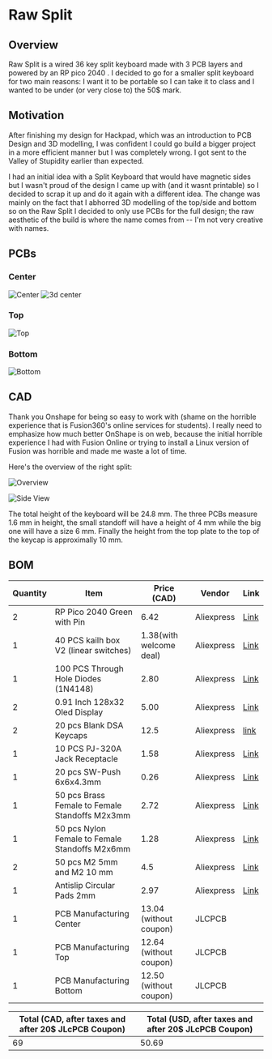 # Raw Split
## Overview

Raw Split is a wired 36 key split keyboard made with 3 PCB layers and powered by an RP pico 2040 . I decided to go for a smaller split keyboard for two main reasons: I want it to be portable so I can take it to class and I wanted to be under (or very close to) the 50$ mark.


## Motivation
After finishing my design for Hackpad, which was an introduction to PCB Design and 3D modelling, I was confident I could go build a bigger project in a more efficient manner but I was completely wrong. I got sent to the Valley of Stupidity earlier than expected. 

I had an initial idea with a Split Keyboard that would have magnetic sides but I wasn't proud of the design I came up with (and it wasnt printable) so I decided to scrap it up and do it again with a different idea. The change was mainly on the fact that I abhorred 3D modelling of the top/side and bottom so on the Raw Split I decided to only use PCBs for the full design; the raw aesthetic of the build is where the name comes from -- I'm not very creative with names.

## PCBs

### Center

![Center](https://github.com/FabioCastroMorffi/Raw-Split/blob/main/assets/Screenshot%20from%202025-07-04%2020-38-26.png)
![3d center](https://github.com/FabioCastroMorffi/Raw-Split/blob/main/assets/Screenshot%20from%202025-07-04%2020-37-54.png)

### Top
![Top](https://github.com/FabioCastroMorffi/Raw-Split/blob/main/assets/Screenshot%20from%202025-07-04%2020-39-09.png)


### Bottom

![Bottom](https://github.com/FabioCastroMorffi/Raw-Split/blob/main/assets/Screenshot%20from%202025-07-04%2020-36-35.png)

## CAD
Thank you Onshape for being so easy to work with (shame on the horrible experience that is Fusion360's online services for students). I really need to emphasize how much better OnShape is on web, because the initial horrible experience I had with Fusion Online or trying to install a Linux version of Fusion was horrible and made me waste a lot of time. 

Here's the overview of the right split:

![Overview](https://github.com/FabioCastroMorffi/Raw-Split/blob/main/assets/Screenshot%20from%202025-07-04%2020-41-31.png)

![Side View](https://github.com/FabioCastroMorffi/Raw-Split/blob/main/assets/Screenshot%20from%202025-07-04%2020-40-52.png)

The total height of the keyboard will be 24.8 mm. The three PCBs measure 1.6 mm in height, the small standoff will have a height of 4 mm while the big one will have a size 6 mm. Finally the height from the top plate to the top of the keycap is approximally 10 mm. 


## BOM

| Quantity | Item                                 | Price (CAD) | Vendor         | Link                                                                 |
|----------|--------------------------------------|-------------|----------------|----------------------------------------------------------------------|
| 2        | RP Pico 2040 Green with Pin          | 6.42        | Aliexpress     | [Link](https://shorturl.at/I2swX)       |
| 1        | 40 PCS kailh box V2 (linear switches)| 1.38(with welcome deal)      | Aliexpress     | [Link](https://www.aliexpress.com/item/1005005704076690.html) |                                                  
| 1        | 100 PCS Through Hole Diodes (1N4148) | 2.80        | Aliexpress     | [Link](https://shorturl.at/UQSGh)     |
| 2        | 0.91 Inch 128x32 Oled Display        | 5.00        | Aliexpress     | [Link](https://www.aliexpress.com/item/32709141534.html)            |
| 2        | 20 pcs Blank DSA Keycaps             | 12.5        | Aliexpress     | [link](https://shorturl.at/4GHxS)                                   |
| 1        | 10 PCS PJ-320A Jack Receptacle       | 1.58        | Aliexpress     | [Link](https://www.aliexpress.com/item/1005004960903273.html)       |
| 1        | 20 pcs SW-Push 6x6x4.3mm             | 0.26        | Aliexpress     | [Link](https://shorturl.at/fNnse) |
| 1        | 50 pcs Brass Female to Female Standoffs M2x3mm | 2.72        | Aliexpress     | [Link](https://shorturl.at/DMM1S)|
| 1        | 50 pcs Nylon Female to Female Standoffs M2x6mm | 1.28        | Aliexpress     | [Link](https://shorturl.at/DEXHc)
| 2        | 50 pcs M2 5mm and M2 10 mm           | 4.5         | Aliexpress | [Link](https://shorturl.at/Y6ADS) |
| 1        | Antislip Circular Pads 2mm           | 2.97        | Aliexpress | [Link](https://shorturl.at/uavc9)
| 1        | PCB Manufacturing Center             | 13.04  (without coupon)     | JLCPCB         | 
| 1        | PCB Manufacturing Top                | 12.64  (without coupon)     | JLCPCB         |
| 1        | PCB Manufacturing Bottom             | 12.50  (without coupon)     | JLCPCB         |

|Total (CAD, after taxes and after 20$ JLcPCB Coupon)| Total (USD, after taxes and after 20$ JLcPCB Coupon)|
|---------------|--|
|69|50.69|
